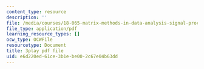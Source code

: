 ```yaml
---
content_type: resource
description: ''
file: /media/courses/18-065-matrix-methods-in-data-analysis-signal-processing-and-machine-learning-spring-2018/e6d220ed61ce3b1ebe002c67e04b63dd_rYz83XPxiZo.pdf
file_type: application/pdf
learning_resource_types: []
ocw_type: OCWFile
resourcetype: Document
title: 3play pdf file
uid: e6d220ed-61ce-3b1e-be00-2c67e04b63dd
---
```

